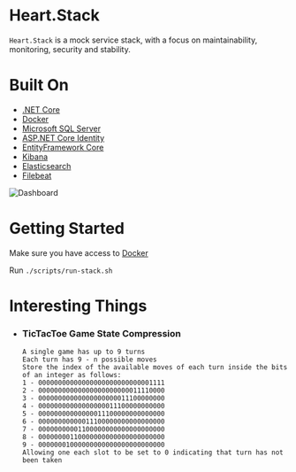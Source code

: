 # Heart.Stack
`Heart.Stack` is a mock service stack, with a focus on maintainability, monitoring, security and stability.

# Built On
- [.NET Core](https://dotnet.microsoft.com/download/dotnet-core)
- [Docker](https://www.docker.com/)
- [Microsoft SQL Server](https://www.microsoft.com/en-us/sql-server)
- [ASP.NET Core Identity](https://docs.microsoft.com/en-us/aspnet/core/security/authentication/identity)
- [EntityFramework Core](https://docs.microsoft.com/en-us/ef/core/)
- [Kibana](https://www.elastic.co/products/kibana)
- [Elasticsearch](https://www.elastic.co/products/elasticsearch)
- [Filebeat](https://www.elastic.co/products/beats/filebeat)

![Dashboard](https://s7.gifyu.com/images/tictactoe.gif)

# Getting Started
Make sure you have access to [Docker](https://www.docker.com/)

Run `./scripts/run-stack.sh`

# Interesting Things

- ### TicTacToe Game State Compression
    ```
    A single game has up to 9 turns
    Each turn has 9 - n possible moves
    Store the index of the available moves of each turn inside the bits of an integer as follows:
    1 - 00000000000000000000000000001111
    2 - 00000000000000000000000011110000
    3 - 00000000000000000000011100000000
    4 - 00000000000000000011100000000000
    5 - 00000000000000011100000000000000
    6 - 00000000000011100000000000000000
    7 - 00000000001100000000000000000000
    8 - 00000000110000000000000000000000
    9 - 00000001000000000000000000000000
    Allowing one each slot to be set to 0 indicating that turn has not been taken
    ```
